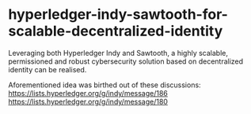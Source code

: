 # hyperledger-indy-sawtooth-for-scalable-decentralized-identity
Leveraging both Hyperledger Indy and Sawtooth, a highly scalable, permissioned and robust cybersecurity solution based on decentralized identity can be realised.

Aforementioned idea was birthed out of these discussions:
https://lists.hyperledger.org/g/indy/message/186
https://lists.hyperledger.org/g/indy/message/180

